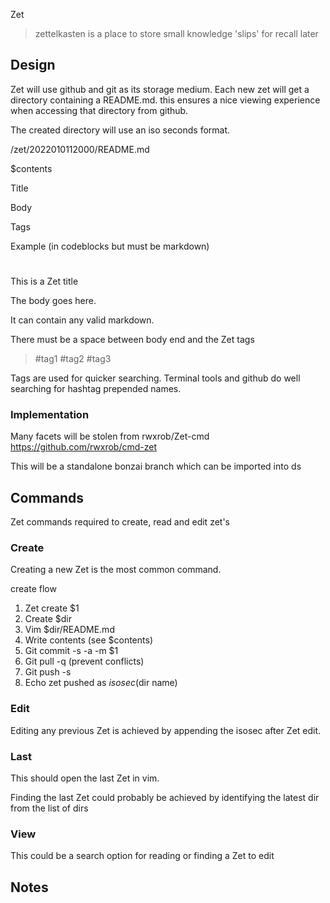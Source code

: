 Zet

> zettelkasten is a place to store small knowledge 'slips' for recall later

## Design

Zet will use github and git as its storage medium.  Each new zet will get a directory containing a README.md. this ensures a nice viewing experience when accessing that directory from github.

 The created directory will use an iso seconds format.
 
  /zet/2022010112000/README.md 
  
  
  
  $contents
  
  Title
  
  Body
  
  Tags
  
  Example (in codeblocks but must be markdown)
  
 

  #
 This is a Zet title
  
  The body goes here.
  
  It can contain any valid markdown.
  
  There must be a space between body end and the Zet tags
  
  > #tag1 #tag2 #tag3
 

Tags are used for quicker searching. Terminal tools and github do well searching for hashtag prepended names.

### Implementation

Many facets will be stolen from rwxrob/Zet-cmd
https://github.com/rwxrob/cmd-zet

This will be a standalone bonzai branch which can be imported into ds



## Commands

Zet commands required to create, read and edit zet's

### Create

Creating a new Zet is the most common command. 

create flow
  
  1. Zet create $1
  2. Create $dir
  3. Vim $dir/README.md
  4. Write contents (see $contents)
  5. Git commit -s -a -m $1
  6. Git pull -q (prevent conflicts)
  7. Git push -s
  8. Echo zet pushed as $isosec ($dir name)
 
### Edit

Editing any previous Zet is achieved by appending the isosec after Zet edit. 

### Last

This should open the last Zet in vim.

Finding the last Zet could probably be achieved by identifying the latest dir from the list of dirs

### View

This could be a search option for reading or finding a Zet to edit

## Notes
